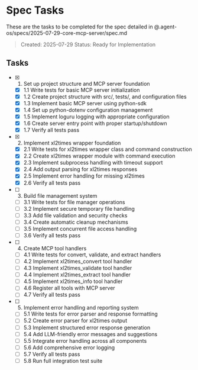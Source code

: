 # Spec Tasks

These are the tasks to be completed for the spec detailed in @.agent-os/specs/2025-07-29-core-mcp-server/spec.md

> Created: 2025-07-29
> Status: Ready for Implementation

## Tasks

- [x] 1. Set up project structure and MCP server foundation
  - [x] 1.1 Write tests for basic MCP server initialization
  - [x] 1.2 Create project structure with src/, tests/, and configuration files
  - [x] 1.3 Implement basic MCP server using python-sdk
  - [x] 1.4 Set up python-dotenv configuration management
  - [x] 1.5 Implement loguru logging with appropriate configuration
  - [x] 1.6 Create server entry point with proper startup/shutdown
  - [x] 1.7 Verify all tests pass

- [x] 2. Implement xl2times wrapper foundation
  - [x] 2.1 Write tests for xl2times wrapper class and command construction
  - [x] 2.2 Create xl2times wrapper module with command execution
  - [x] 2.3 Implement subprocess handling with timeout support
  - [x] 2.4 Add output parsing for xl2times responses
  - [x] 2.5 Implement error handling for missing xl2times
  - [x] 2.6 Verify all tests pass

- [ ] 3. Build file management system
  - [ ] 3.1 Write tests for file manager operations
  - [ ] 3.2 Implement secure temporary file handling
  - [ ] 3.3 Add file validation and security checks
  - [ ] 3.4 Create automatic cleanup mechanisms
  - [ ] 3.5 Implement concurrent file access handling
  - [ ] 3.6 Verify all tests pass

- [ ] 4. Create MCP tool handlers
  - [ ] 4.1 Write tests for convert, validate, and extract handlers
  - [ ] 4.2 Implement xl2times_convert tool handler
  - [ ] 4.3 Implement xl2times_validate tool handler
  - [ ] 4.4 Implement xl2times_extract tool handler
  - [ ] 4.5 Implement xl2times_info tool handler
  - [ ] 4.6 Register all tools with MCP server
  - [ ] 4.7 Verify all tests pass

- [ ] 5. Implement error handling and reporting system
  - [ ] 5.1 Write tests for error parser and response formatting
  - [ ] 5.2 Create error parser for xl2times output
  - [ ] 5.3 Implement structured error response generation
  - [ ] 5.4 Add LLM-friendly error messages and suggestions
  - [ ] 5.5 Integrate error handling across all components
  - [ ] 5.6 Add comprehensive error logging
  - [ ] 5.7 Verify all tests pass
  - [ ] 5.8 Run full integration test suite